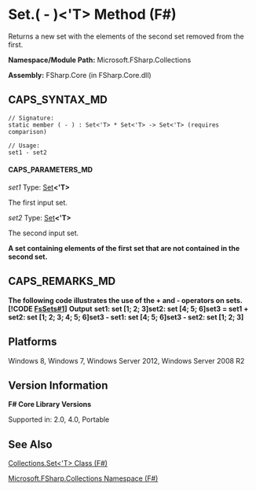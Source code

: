 # Set.( - )<'T> Method (F#)

Returns a new set with the elements of the second set removed from the first.

**Namespace/Module Path:** Microsoft.FSharp.Collections

**Assembly:** FSharp.Core (in FSharp.Core.dll)


## CAPS_SYNTAX_MD

```
// Signature:
static member ( - ) : Set<'T> * Set<'T> -> Set<'T> (requires comparison)

// Usage:
set1 - set2
```

#### CAPS_PARAMETERS_MD
*set1*
Type: [Set](http://msdn.microsoft.com/en-us/library/50cebdce-0cd7-4c5c-8ebc-f3a9e90b38d8)**&lt;'T&gt;**


The first input set.


*set2*
Type: [Set](http://msdn.microsoft.com/en-us/library/50cebdce-0cd7-4c5c-8ebc-f3a9e90b38d8)**&lt;'T&gt;**


The second input set.



**A set containing elements of the first set that are not contained in the second set.**
## CAPS_REMARKS_MD
**The following code illustrates the use of the + and - operators on sets.**
**[!CODE [FsSets#1](../CodeSnippet/VS_Snippets_Fsharp/fssets/FSharp/fs/program.fs#1)]**
**Output**
**set1: set [1; 2; 3]set2: set [4; 5; 6]set3 = set1 + set2: set [1; 2; 3; 4; 5; 6]set3 - set1: set [4; 5; 6]set3 - set2: set [1; 2; 3]**
## Platforms
Windows 8, Windows 7, Windows Server 2012, Windows Server 2008 R2


## Version Information
**F# Core Library Versions**

Supported in: 2.0, 4.0, Portable




## See Also
[Collections.Set&#60;'T&#62; Class &#40;F&#35;&#41;](Collections.Set%3C%27T%3E+Class+%28F%23%29.md)

[Microsoft.FSharp.Collections Namespace &#40;F&#35;&#41;](Microsoft.FSharp.Collections+Namespace+%28F%23%29.md)

